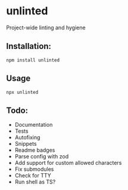 # unlinted

Project-wide linting and hygiene

## Installation:

```
npm install unlinted
```

## Usage

<!-- snippet: bash -->
```
npx unlinted
```

## Todo:

- Documentation
- Tests
- Autofixing
- Snippets
- Readme badges
- Parse config with zod
- Add support for custom allowed characters
- Fix submodules
- Check for TTY
- Run shell as TS?
